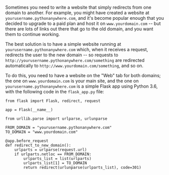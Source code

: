 
<!--
.. title: How do I create a web app that redirects from one domain to another?
.. slug: RedirectWebApp
.. date: 2018-02-13 14:35:28 UTC+01:00
.. tags:
.. category:
.. link:
.. description:
.. type: text
-->


Sometimes you need to write a website that simply redirects from one domain to
another.  For example, you might have created a website at `yourusername.pythonanywhere.com`,
and it's become popular enough that you decided to upgrade to a paid plan and
host it on `www.yourdomain.com` -- but there are lots of links out there
that go to the old domain, and you want them to continue working.

The best solution is to have a simple website running at `yourusername.pythonanywhere.com`
which, when it receives a request, redirects the user to the new domain -- so
requests to `http://yourusername.pythonanywhere.com/something` are redirected
automatically to `http://www.yourdomain.com/something`, and so on.

To do this, you need to have a website on the "Web" tab for both domains; the
one on `www.yourdomain.com` is your main site, and the one on `yourusername.pythonanywhere.com`
is a simple Flask app using Python 3.6, with the following code in the
`flask_app.py` file:

    from flask import Flask, redirect, request

    app = Flask(__name__)

    from urllib.parse import urlparse, urlunparse

    FROM_DOMAIN = "yourusername.pythonanywhere.com"
    TO_DOMAIN = "www.yourdomain.com"

    @app.before_request
    def redirect_to_new_domain():
        urlparts = urlparse(request.url)
        if urlparts.netloc == FROM_DOMAIN:
            urlparts_list = list(urlparts)
            urlparts_list[1] = TO_DOMAIN
            return redirect(urlunparse(urlparts_list), code=301)
